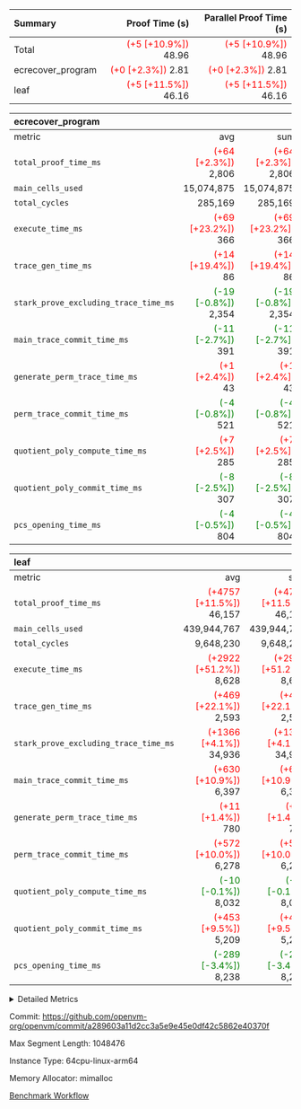 | Summary | Proof Time (s) | Parallel Proof Time (s) |
|:---|---:|---:|
| Total | <span style='color: red'>(+5 [+10.9%])</span> 48.96 | <span style='color: red'>(+5 [+10.9%])</span> 48.96 |
| ecrecover_program | <span style='color: red'>(+0 [+2.3%])</span> 2.81 | <span style='color: red'>(+0 [+2.3%])</span> 2.81 |
| leaf | <span style='color: red'>(+5 [+11.5%])</span> 46.16 | <span style='color: red'>(+5 [+11.5%])</span> 46.16 |


| ecrecover_program |||||
|:---|---:|---:|---:|---:|
|metric|avg|sum|max|min|
| `total_proof_time_ms ` | <span style='color: red'>(+64 [+2.3%])</span> 2,806 | <span style='color: red'>(+64 [+2.3%])</span> 2,806 | <span style='color: red'>(+64 [+2.3%])</span> 2,806 | <span style='color: red'>(+64 [+2.3%])</span> 2,806 |
| `main_cells_used     ` |  15,074,875 |  15,074,875 |  15,074,875 |  15,074,875 |
| `total_cycles        ` |  285,169 |  285,169 |  285,169 |  285,169 |
| `execute_time_ms     ` | <span style='color: red'>(+69 [+23.2%])</span> 366 | <span style='color: red'>(+69 [+23.2%])</span> 366 | <span style='color: red'>(+69 [+23.2%])</span> 366 | <span style='color: red'>(+69 [+23.2%])</span> 366 |
| `trace_gen_time_ms   ` | <span style='color: red'>(+14 [+19.4%])</span> 86 | <span style='color: red'>(+14 [+19.4%])</span> 86 | <span style='color: red'>(+14 [+19.4%])</span> 86 | <span style='color: red'>(+14 [+19.4%])</span> 86 |
| `stark_prove_excluding_trace_time_ms` | <span style='color: green'>(-19 [-0.8%])</span> 2,354 | <span style='color: green'>(-19 [-0.8%])</span> 2,354 | <span style='color: green'>(-19 [-0.8%])</span> 2,354 | <span style='color: green'>(-19 [-0.8%])</span> 2,354 |
| `main_trace_commit_time_ms` | <span style='color: green'>(-11 [-2.7%])</span> 391 | <span style='color: green'>(-11 [-2.7%])</span> 391 | <span style='color: green'>(-11 [-2.7%])</span> 391 | <span style='color: green'>(-11 [-2.7%])</span> 391 |
| `generate_perm_trace_time_ms` | <span style='color: red'>(+1 [+2.4%])</span> 43 | <span style='color: red'>(+1 [+2.4%])</span> 43 | <span style='color: red'>(+1 [+2.4%])</span> 43 | <span style='color: red'>(+1 [+2.4%])</span> 43 |
| `perm_trace_commit_time_ms` | <span style='color: green'>(-4 [-0.8%])</span> 521 | <span style='color: green'>(-4 [-0.8%])</span> 521 | <span style='color: green'>(-4 [-0.8%])</span> 521 | <span style='color: green'>(-4 [-0.8%])</span> 521 |
| `quotient_poly_compute_time_ms` | <span style='color: red'>(+7 [+2.5%])</span> 285 | <span style='color: red'>(+7 [+2.5%])</span> 285 | <span style='color: red'>(+7 [+2.5%])</span> 285 | <span style='color: red'>(+7 [+2.5%])</span> 285 |
| `quotient_poly_commit_time_ms` | <span style='color: green'>(-8 [-2.5%])</span> 307 | <span style='color: green'>(-8 [-2.5%])</span> 307 | <span style='color: green'>(-8 [-2.5%])</span> 307 | <span style='color: green'>(-8 [-2.5%])</span> 307 |
| `pcs_opening_time_ms ` | <span style='color: green'>(-4 [-0.5%])</span> 804 | <span style='color: green'>(-4 [-0.5%])</span> 804 | <span style='color: green'>(-4 [-0.5%])</span> 804 | <span style='color: green'>(-4 [-0.5%])</span> 804 |

| leaf |||||
|:---|---:|---:|---:|---:|
|metric|avg|sum|max|min|
| `total_proof_time_ms ` | <span style='color: red'>(+4757 [+11.5%])</span> 46,157 | <span style='color: red'>(+4757 [+11.5%])</span> 46,157 | <span style='color: red'>(+4757 [+11.5%])</span> 46,157 | <span style='color: red'>(+4757 [+11.5%])</span> 46,157 |
| `main_cells_used     ` |  439,944,767 |  439,944,767 |  439,944,767 |  439,944,767 |
| `total_cycles        ` |  9,648,230 |  9,648,230 |  9,648,230 |  9,648,230 |
| `execute_time_ms     ` | <span style='color: red'>(+2922 [+51.2%])</span> 8,628 | <span style='color: red'>(+2922 [+51.2%])</span> 8,628 | <span style='color: red'>(+2922 [+51.2%])</span> 8,628 | <span style='color: red'>(+2922 [+51.2%])</span> 8,628 |
| `trace_gen_time_ms   ` | <span style='color: red'>(+469 [+22.1%])</span> 2,593 | <span style='color: red'>(+469 [+22.1%])</span> 2,593 | <span style='color: red'>(+469 [+22.1%])</span> 2,593 | <span style='color: red'>(+469 [+22.1%])</span> 2,593 |
| `stark_prove_excluding_trace_time_ms` | <span style='color: red'>(+1366 [+4.1%])</span> 34,936 | <span style='color: red'>(+1366 [+4.1%])</span> 34,936 | <span style='color: red'>(+1366 [+4.1%])</span> 34,936 | <span style='color: red'>(+1366 [+4.1%])</span> 34,936 |
| `main_trace_commit_time_ms` | <span style='color: red'>(+630 [+10.9%])</span> 6,397 | <span style='color: red'>(+630 [+10.9%])</span> 6,397 | <span style='color: red'>(+630 [+10.9%])</span> 6,397 | <span style='color: red'>(+630 [+10.9%])</span> 6,397 |
| `generate_perm_trace_time_ms` | <span style='color: red'>(+11 [+1.4%])</span> 780 | <span style='color: red'>(+11 [+1.4%])</span> 780 | <span style='color: red'>(+11 [+1.4%])</span> 780 | <span style='color: red'>(+11 [+1.4%])</span> 780 |
| `perm_trace_commit_time_ms` | <span style='color: red'>(+572 [+10.0%])</span> 6,278 | <span style='color: red'>(+572 [+10.0%])</span> 6,278 | <span style='color: red'>(+572 [+10.0%])</span> 6,278 | <span style='color: red'>(+572 [+10.0%])</span> 6,278 |
| `quotient_poly_compute_time_ms` | <span style='color: green'>(-10 [-0.1%])</span> 8,032 | <span style='color: green'>(-10 [-0.1%])</span> 8,032 | <span style='color: green'>(-10 [-0.1%])</span> 8,032 | <span style='color: green'>(-10 [-0.1%])</span> 8,032 |
| `quotient_poly_commit_time_ms` | <span style='color: red'>(+453 [+9.5%])</span> 5,209 | <span style='color: red'>(+453 [+9.5%])</span> 5,209 | <span style='color: red'>(+453 [+9.5%])</span> 5,209 | <span style='color: red'>(+453 [+9.5%])</span> 5,209 |
| `pcs_opening_time_ms ` | <span style='color: green'>(-289 [-3.4%])</span> 8,238 | <span style='color: green'>(-289 [-3.4%])</span> 8,238 | <span style='color: green'>(-289 [-3.4%])</span> 8,238 | <span style='color: green'>(-289 [-3.4%])</span> 8,238 |



<details>
<summary>Detailed Metrics</summary>

| group | num_segments | keygen_time_ms | commit_exe_time_ms |
| --- | --- | --- | --- |
| ecrecover_program | 1 | 1,154 | 13 | 

| group | air_name | quotient_deg | interactions | constraints |
| --- | --- | --- | --- | --- |
| ecrecover_program | AccessAdapterAir<16> | 2 | 5 | 14 | 
| ecrecover_program | AccessAdapterAir<2> | 2 | 5 | 14 | 
| ecrecover_program | AccessAdapterAir<32> | 2 | 5 | 14 | 
| ecrecover_program | AccessAdapterAir<4> | 2 | 5 | 14 | 
| ecrecover_program | AccessAdapterAir<64> | 2 | 5 | 14 | 
| ecrecover_program | AccessAdapterAir<8> | 2 | 5 | 14 | 
| ecrecover_program | BitwiseOperationLookupAir<8> | 2 | 2 | 4 | 
| ecrecover_program | KeccakVmAir | 2 | 321 | 4,571 | 
| ecrecover_program | MemoryMerkleAir<8> | 2 | 4 | 40 | 
| ecrecover_program | PersistentBoundaryAir<8> | 2 | 3 | 6 | 
| ecrecover_program | PhantomAir | 2 | 3 | 5 | 
| ecrecover_program | Poseidon2PeripheryAir<BabyBearParameters>, 1> | 2 | 1 | 286 | 
| ecrecover_program | ProgramAir | 1 | 1 | 4 | 
| ecrecover_program | RangeTupleCheckerAir<2> | 1 | 1 | 4 | 
| ecrecover_program | VariableRangeCheckerAir | 1 | 1 | 4 | 
| ecrecover_program | VmAirWrapper<Rv32BaseAluAdapterAir, BaseAluCoreAir<4, 8> | 2 | 19 | 43 | 
| ecrecover_program | VmAirWrapper<Rv32BaseAluAdapterAir, LessThanCoreAir<4, 8> | 2 | 17 | 39 | 
| ecrecover_program | VmAirWrapper<Rv32BaseAluAdapterAir, ShiftCoreAir<4, 8> | 2 | 23 | 90 | 
| ecrecover_program | VmAirWrapper<Rv32BranchAdapterAir, BranchEqualCoreAir<4> | 2 | 11 | 25 | 
| ecrecover_program | VmAirWrapper<Rv32BranchAdapterAir, BranchLessThanCoreAir<4, 8> | 2 | 13 | 41 | 
| ecrecover_program | VmAirWrapper<Rv32CondRdWriteAdapterAir, Rv32JalLuiCoreAir> | 2 | 10 | 22 | 
| ecrecover_program | VmAirWrapper<Rv32HintStoreAdapterAir, Rv32HintStoreCoreAir> | 2 | 15 | 17 | 
| ecrecover_program | VmAirWrapper<Rv32IsEqualModAdapterAir<2, 1, 32, 32>, ModularIsEqualCoreAir<32, 4, 8> | 2 | 25 | 223 | 
| ecrecover_program | VmAirWrapper<Rv32JalrAdapterAir, Rv32JalrCoreAir> | 2 | 16 | 20 | 
| ecrecover_program | VmAirWrapper<Rv32LoadStoreAdapterAir, LoadSignExtendCoreAir<4, 8> | 2 | 18 | 33 | 
| ecrecover_program | VmAirWrapper<Rv32LoadStoreAdapterAir, LoadStoreCoreAir<4> | 2 | 17 | 38 | 
| ecrecover_program | VmAirWrapper<Rv32MultAdapterAir, DivRemCoreAir<4, 8> | 2 | 25 | 88 | 
| ecrecover_program | VmAirWrapper<Rv32MultAdapterAir, MulHCoreAir<4, 8> | 2 | 24 | 38 | 
| ecrecover_program | VmAirWrapper<Rv32MultAdapterAir, MultiplicationCoreAir<4, 8> | 2 | 19 | 26 | 
| ecrecover_program | VmAirWrapper<Rv32RdWriteAdapterAir, Rv32AuipcCoreAir> | 2 | 11 | 15 | 
| ecrecover_program | VmAirWrapper<Rv32VecHeapAdapterAir<1, 2, 2, 32, 32>, FieldExpressionCoreAir> | 2 | 411 | 449 | 
| ecrecover_program | VmAirWrapper<Rv32VecHeapAdapterAir<2, 1, 1, 32, 32>, ModularAddSubCoreAir> | 2 | 94 | 126 | 
| ecrecover_program | VmAirWrapper<Rv32VecHeapAdapterAir<2, 1, 1, 32, 32>, ModularMulDivCoreAir> | 2 | 156 | 188 | 
| ecrecover_program | VmAirWrapper<Rv32VecHeapAdapterAir<2, 2, 2, 32, 32>, FieldExpressionCoreAir> | 2 | 422 | 456 | 
| ecrecover_program | VmConnectorAir | 2 | 3 | 9 | 
| leaf | AccessAdapterAir<2> | 4 | 5 | 12 | 
| leaf | AccessAdapterAir<4> | 4 | 5 | 12 | 
| leaf | AccessAdapterAir<8> | 4 | 5 | 12 | 
| leaf | FriReducedOpeningAir | 4 | 35 | 59 | 
| leaf | NativePoseidon2Air<BabyBearParameters>, 1> | 4 | 31 | 302 | 
| leaf | PhantomAir | 4 | 3 | 4 | 
| leaf | ProgramAir | 1 | 1 | 4 | 
| leaf | VariableRangeCheckerAir | 1 | 1 | 4 | 
| leaf | VmAirWrapper<BranchNativeAdapterAir, BranchEqualCoreAir<1> | 2 | 11 | 23 | 
| leaf | VmAirWrapper<JalNativeAdapterAir, JalCoreAir> | 4 | 7 | 6 | 
| leaf | VmAirWrapper<NativeAdapterAir<2, 0>, PublicValuesCoreAir> | 4 | 11 | 23 | 
| leaf | VmAirWrapper<NativeAdapterAir<2, 1>, FieldArithmeticCoreAir> | 4 | 15 | 23 | 
| leaf | VmAirWrapper<NativeLoadStoreAdapterAir<1>, NativeLoadStoreCoreAir<1> | 4 | 19 | 31 | 
| leaf | VmAirWrapper<NativeVectorizedAdapterAir<4>, FieldExtensionCoreAir> | 4 | 15 | 23 | 
| leaf | VmConnectorAir | 4 | 3 | 8 | 
| leaf | VolatileBoundaryAir | 4 | 4 | 16 | 

| group | air_name | idx | rows | prep_cols | perm_cols | main_cols | cells |
| --- | --- | --- | --- | --- | --- | --- | --- |
| leaf | AccessAdapterAir<2> | 0 | 2,097,152 |  | 16 | 11 | 56,623,104 | 
| leaf | AccessAdapterAir<4> | 0 | 1,048,576 |  | 16 | 13 | 30,408,704 | 
| leaf | AccessAdapterAir<8> | 0 | 262,144 |  | 16 | 17 | 8,650,752 | 
| leaf | FriReducedOpeningAir | 0 | 1,048,576 |  | 76 | 64 | 146,800,640 | 
| leaf | NativePoseidon2Air<BabyBearParameters>, 1> | 0 | 131,072 |  | 36 | 348 | 50,331,648 | 
| leaf | PhantomAir | 0 | 32,768 |  | 8 | 6 | 458,752 | 
| leaf | ProgramAir | 0 | 1,048,576 |  | 8 | 10 | 18,874,368 | 
| leaf | VariableRangeCheckerAir | 0 | 262,144 | 2 | 8 | 1 | 2,359,296 | 
| leaf | VmAirWrapper<BranchNativeAdapterAir, BranchEqualCoreAir<1> | 0 | 4,194,304 |  | 28 | 23 | 213,909,504 | 
| leaf | VmAirWrapper<JalNativeAdapterAir, JalCoreAir> | 0 | 131,072 |  | 12 | 10 | 2,883,584 | 
| leaf | VmAirWrapper<NativeAdapterAir<2, 0>, PublicValuesCoreAir> | 0 | 64 |  | 16 | 23 | 2,496 | 
| leaf | VmAirWrapper<NativeAdapterAir<2, 1>, FieldArithmeticCoreAir> | 0 | 4,194,304 |  | 20 | 30 | 209,715,200 | 
| leaf | VmAirWrapper<NativeLoadStoreAdapterAir<1>, NativeLoadStoreCoreAir<1> | 0 | 4,194,304 |  | 24 | 41 | 272,629,760 | 
| leaf | VmAirWrapper<NativeVectorizedAdapterAir<4>, FieldExtensionCoreAir> | 0 | 262,144 |  | 20 | 40 | 15,728,640 | 
| leaf | VmConnectorAir | 0 | 2 | 1 | 8 | 4 | 24 | 
| leaf | VolatileBoundaryAir | 0 | 2,097,152 |  | 8 | 11 | 39,845,888 | 

| group | air_name | segment | rows | prep_cols | perm_cols | main_cols | cells |
| --- | --- | --- | --- | --- | --- | --- | --- |
| ecrecover_program | AccessAdapterAir<16> | 0 | 16,384 |  | 24 | 25 | 802,816 | 
| ecrecover_program | AccessAdapterAir<2> | 0 | 256 |  | 24 | 11 | 8,960 | 
| ecrecover_program | AccessAdapterAir<32> | 0 | 8,192 |  | 24 | 41 | 532,480 | 
| ecrecover_program | AccessAdapterAir<4> | 0 | 128 |  | 24 | 13 | 4,736 | 
| ecrecover_program | AccessAdapterAir<8> | 0 | 32,768 |  | 24 | 17 | 1,343,488 | 
| ecrecover_program | BitwiseOperationLookupAir<8> | 0 | 65,536 | 3 | 8 | 2 | 655,360 | 
| ecrecover_program | KeccakVmAir | 0 | 128 |  | 1,288 | 3,164 | 569,856 | 
| ecrecover_program | MemoryMerkleAir<8> | 0 | 4,096 |  | 20 | 32 | 212,992 | 
| ecrecover_program | PersistentBoundaryAir<8> | 0 | 4,096 |  | 12 | 20 | 131,072 | 
| ecrecover_program | PhantomAir | 0 | 64 |  | 12 | 6 | 1,152 | 
| ecrecover_program | Poseidon2PeripheryAir<BabyBearParameters>, 1> | 0 | 4,096 |  | 8 | 300 | 1,261,568 | 
| ecrecover_program | ProgramAir | 0 | 16,384 |  | 8 | 10 | 294,912 | 
| ecrecover_program | RangeTupleCheckerAir<2> | 0 | 524,288 | 2 | 8 | 1 | 4,718,592 | 
| ecrecover_program | VariableRangeCheckerAir | 0 | 262,144 | 2 | 8 | 1 | 2,359,296 | 
| ecrecover_program | VmAirWrapper<Rv32BaseAluAdapterAir, BaseAluCoreAir<4, 8> | 0 | 131,072 |  | 80 | 36 | 15,204,352 | 
| ecrecover_program | VmAirWrapper<Rv32BaseAluAdapterAir, LessThanCoreAir<4, 8> | 0 | 2,048 |  | 40 | 37 | 157,696 | 
| ecrecover_program | VmAirWrapper<Rv32BaseAluAdapterAir, ShiftCoreAir<4, 8> | 0 | 16,384 |  | 52 | 53 | 1,720,320 | 
| ecrecover_program | VmAirWrapper<Rv32BranchAdapterAir, BranchEqualCoreAir<4> | 0 | 16,384 |  | 48 | 26 | 1,212,416 | 
| ecrecover_program | VmAirWrapper<Rv32BranchAdapterAir, BranchLessThanCoreAir<4, 8> | 0 | 32,768 |  | 56 | 32 | 2,883,584 | 
| ecrecover_program | VmAirWrapper<Rv32CondRdWriteAdapterAir, Rv32JalLuiCoreAir> | 0 | 8,192 |  | 44 | 18 | 507,904 | 
| ecrecover_program | VmAirWrapper<Rv32HintStoreAdapterAir, Rv32HintStoreCoreAir> | 0 | 256 |  | 36 | 26 | 15,872 | 
| ecrecover_program | VmAirWrapper<Rv32IsEqualModAdapterAir<2, 1, 32, 32>, ModularIsEqualCoreAir<32, 4, 8> | 0 | 4,096 |  | 56 | 166 | 909,312 | 
| ecrecover_program | VmAirWrapper<Rv32JalrAdapterAir, Rv32JalrCoreAir> | 0 | 8,192 |  | 36 | 28 | 524,288 | 
| ecrecover_program | VmAirWrapper<Rv32LoadStoreAdapterAir, LoadSignExtendCoreAir<4, 8> | 0 | 4,096 |  | 76 | 35 | 454,656 | 
| ecrecover_program | VmAirWrapper<Rv32LoadStoreAdapterAir, LoadStoreCoreAir<4> | 0 | 131,072 |  | 72 | 40 | 14,680,064 | 
| ecrecover_program | VmAirWrapper<Rv32MultAdapterAir, MulHCoreAir<4, 8> | 0 | 8 |  | 100 | 39 | 1,112 | 
| ecrecover_program | VmAirWrapper<Rv32MultAdapterAir, MultiplicationCoreAir<4, 8> | 0 | 4,096 |  | 80 | 31 | 454,656 | 
| ecrecover_program | VmAirWrapper<Rv32RdWriteAdapterAir, Rv32AuipcCoreAir> | 0 | 4,096 |  | 28 | 21 | 200,704 | 
| ecrecover_program | VmAirWrapper<Rv32VecHeapAdapterAir<1, 2, 2, 32, 32>, FieldExpressionCoreAir> | 0 | 2,048 |  | 828 | 543 | 2,807,808 | 
| ecrecover_program | VmAirWrapper<Rv32VecHeapAdapterAir<2, 1, 1, 32, 32>, ModularAddSubCoreAir> | 0 | 8 |  | 192 | 199 | 3,128 | 
| ecrecover_program | VmAirWrapper<Rv32VecHeapAdapterAir<2, 1, 1, 32, 32>, ModularMulDivCoreAir> | 0 | 16 |  | 316 | 261 | 9,232 | 
| ecrecover_program | VmAirWrapper<Rv32VecHeapAdapterAir<2, 2, 2, 32, 32>, FieldExpressionCoreAir> | 0 | 1,024 |  | 848 | 619 | 1,502,208 | 
| ecrecover_program | VmConnectorAir | 0 | 2 | 1 | 12 | 4 | 32 | 

| group | idx | trace_gen_time_ms | total_proof_time_ms | total_cycles | total_cells | stark_prove_excluding_trace_time_ms | quotient_poly_compute_time_ms | quotient_poly_commit_time_ms | perm_trace_commit_time_ms | pcs_opening_time_ms | main_trace_commit_time_ms | main_cells_used | generate_perm_trace_time_ms | execute_time_ms |
| --- | --- | --- | --- | --- | --- | --- | --- | --- | --- | --- | --- | --- | --- | --- |
| leaf | 0 | 2,593 | 46,157 | 9,648,230 | 1,069,222,360 | 34,936 | 8,032 | 5,209 | 6,278 | 8,238 | 6,397 | 439,944,767 | 780 | 8,628 | 

| group | segment | trace_gen_time_ms | total_proof_time_ms | total_cycles | total_cells | stark_prove_excluding_trace_time_ms | quotient_poly_compute_time_ms | quotient_poly_commit_time_ms | perm_trace_commit_time_ms | pcs_opening_time_ms | main_trace_commit_time_ms | main_cells_used | generate_perm_trace_time_ms | execute_time_ms |
| --- | --- | --- | --- | --- | --- | --- | --- | --- | --- | --- | --- | --- | --- | --- |
| ecrecover_program | 0 | 86 | 2,806 | 285,169 | 56,159,799 | 2,354 | 285 | 307 | 521 | 804 | 391 | 15,074,875 | 43 | 366 | 

</details>


Commit: https://github.com/openvm-org/openvm/commit/a289603a11d2cc3a5e9e45e0df42c5862e40370f

Max Segment Length: 1048476

Instance Type: 64cpu-linux-arm64

Memory Allocator: mimalloc

[Benchmark Workflow](https://github.com/openvm-org/openvm/actions/runs/12636654528)
